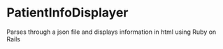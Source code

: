 # PatientInfoDisplayer
Parses through a json file and displays information in html using Ruby on Rails
